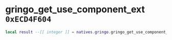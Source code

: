 # gringo_get_use_component_ext `0xECD4F604`

```lua
local result --[[ integer ]] = natives.gringo.gringo_get_use_component_ext(_unk0 --[[ integer ]], _unk1 --[[ integer ]])
```